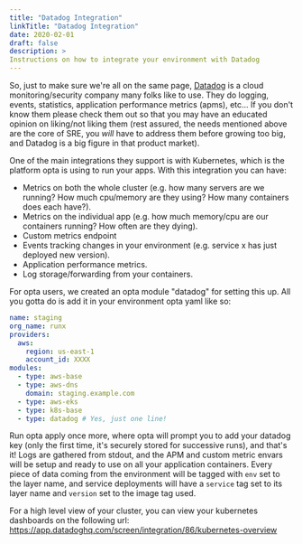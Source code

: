 ```yaml
---
title: "Datadog Integration"
linkTitle: "Datadog Integration"
date: 2020-02-01
draft: false
description: >
Instructions on how to integrate your environment with Datadog
---
```


So, just to make sure we're all on the same page, [Datadog](https://www.datadoghq.com/) is a cloud monitoring/security
company many folks like to use. They do logging, events, statistics, application performance metrics (apms), etc... 
If you don't know them please check them out so that you may have an educated opinion on liking/not liking them (rest
assured, the needs mentioned above are the core of SRE, you _will_ have to address them before growing too big, and
Datadog is a big figure in that product market).

One of the main integrations they support is with Kubernetes, which is the platform opta is using to run your apps. With
this integration you can have:
* Metrics on both the whole cluster (e.g. how many servers are we running? How much cpu/memory are
they using? How many containers does each have?).
* Metrics on the individual app (e.g. how much memory/cpu are our containers
running? How often are they dying).
* Custom metrics endpoint  
* Events tracking changes in your environment (e.g. service x has just deployed new version).
* Application performance metrics.
* Log storage/forwarding from your containers.

For opta users, we created an opta module "datadog" for setting this up. All you gotta do is add it in your environment
opta yaml like so:
```yaml
name: staging
org_name: runx
providers:
  aws:
    region: us-east-1
    account_id: XXXX
modules:
  - type: aws-base
  - type: aws-dns
    domain: staging.example.com
  - type: aws-eks
  - type: k8s-base
  - type: datadog # Yes, just one line!
```
Run opta apply once more, where opta will prompt you to add your datadog key (only the first time, it's securely stored
for successive runs), and that's it! Logs are gathered from stdout, and the APM and custom metric envars will be
setup and ready to use on all your application containers. Every piece of data coming from the environment will be
tagged with `env` set to the layer name, and service deployments will have a `service` tag set to its layer name and
`version` set to the image tag used.

For a high level view of your cluster, you can view your kubernetes dashboards on the following url:
https://app.datadoghq.com/screen/integration/86/kubernetes-overview
